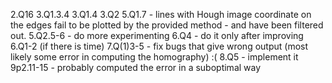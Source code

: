2.Q16
3.Q1.3.4
3.Q1.4
3.Q2
5.Q1.7 - lines with Hough image coordinate on the edges fail to be plotted by the provided method - and have been filtered out.
5.Q2.5-6 - do more experimenting
6.Q4 - do it only after improving 6.Q1-2 (if there is time)
7.Q(1)3-5 - fix bugs that give wrong output (most likely some error in computing the homography) :(
8.Q5 - implement it
9p2.11-15 - probably computed the error in a suboptimal way
